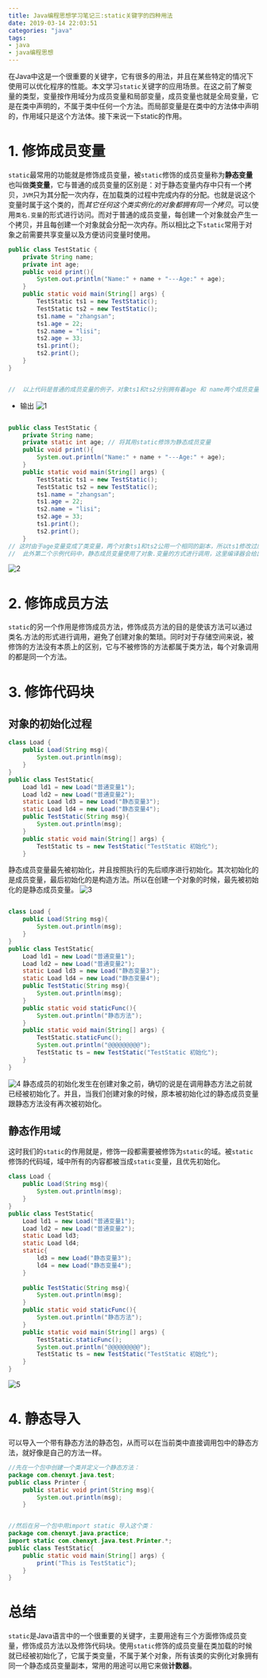 ```yaml
---
title: Java编程思想学习笔记三:static关键字的四种用法
date: 2019-03-14 22:03:51
categories: "java"
tags:
- java
- java编程思想
---
```


在Java中这是一个很重要的关键字，它有很多的用法，并且在某些特定的情况下使用可以优化程序的性能。本文学习`static`关键字的应用场景。在这之前了解变量的类型，变量按作用域分为成员变量和局部变量，成员变量也就是全局变量，它是在类中声明的，不属于类中任何一个方法。而局部变量是在类中的方法体中声明的，作用域只是这个方法体。接下来说一下static的作用。

# 1. 修饰成员变量
`static`最常用的功能就是修饰成员变量，被`static`修饰的成员变量称为**静态变量**也叫做**类变量**，它与普通的成员变量的区别是：对于静态变量内存中只有一个拷贝，`JVM`只为其分配一次内存，在加载类的过程中完成内存的分配。也就是说这个变量时属于这个类的，而*其它任何这个类实例化的对象都拥有同一个拷贝*。可以使用`类名.变量`的形式进行访问。而对于普通的成员变量，每创建一个对象就会产生一个拷贝，并且每创建一个对象就会分配一次内存。所以相比之下`static`常用于对象之前需要共享变量以及方便访问变量时使用。

```java
public class TestStatic {
	private String name;
	private int age;
	public void print(){
		System.out.println("Name:" + name + "---Age:" + age);
	}
	public static void main(String[] args) {
		TestStatic ts1 = new TestStatic();
		TestStatic ts2 = new TestStatic();
		ts1.name = "zhangsan";
		ts1.age = 22;
		ts2.name = "lisi";
		ts2.age = 33;
		ts1.print();
		ts2.print();
	}
}


//  以上代码是普通的成员变量的例子，对象ts1和ts2分别拥有着age 和 name两个成员变量的两个副本，彼此互相不影响，所以在实例化之后赋值，ts1能得到想要的值，ts2也能得到想要的值。有两个副本互不影响的意思就是他们指向两个不同的内存空间。

```
- 输出
![1](1.png)

```java

public class TestStatic {
	private String name;
	private static int age; // 将其用static修饰为静态成员变量
	public void print(){
		System.out.println("Name:" + name + "---Age:" + age);
	}
	public static void main(String[] args) {
		TestStatic ts1 = new TestStatic();
		TestStatic ts2 = new TestStatic();
		ts1.name = "zhangsan";
		ts1.age = 22;
		ts2.name = "lisi";
		ts2.age = 33;
		ts1.print();
		ts2.print();
	}
// 这时由于age变量变成了类变量，两个对象ts1和ts2公用一个相同的副本，所以ts1修改过后的值会被ts2重新修改。
//  此外第二个示例代码中，静态成员变量使用了对象.变量的方式进行调用，这里编译器会给出警告，使用类名.方法之后警告就会解除
```
![2](2.png)

# 2. 修饰成员方法
`static`的另一个作用是修饰成员方法，修饰成员方法的目的是使该方法可以通过类名.方法的形式进行调用，避免了创建对象的繁琐。同时对于存储空间来说，被修饰的方法没有本质上的区别，它与不被修饰的方法都属于类方法，每个对象调用的都是同一个方法。

# 3. 修饰代码块

## 对象的初始化过程
```java
class Load {
	public Load(String msg){
		System.out.println(msg);
	}
}
public class TestStatic{
	Load ld1 = new Load("普通变量1");
	Load ld2 = new Load("普通变量2");
	static Load ld3 = new Load("静态变量3");
	static Load ld4 = new Load("静态变量4");
	public TestStatic(String msg){
		System.out.println(msg);
	}
	public static void main(String[] args) {
		TestStatic ts = new TestStatic("TestStatic 初始化");
	}

```
静态成员变量最先被初始化，并且按照执行的先后顺序进行初始化。其次初始化的是成员变量，最后初始化的是构造方法。所以在创建一个对象的时候，最先被初始化的是静态成员变量。
![3](3.png)

```java

class Load {
	public Load(String msg){
		System.out.println(msg);
	}
}
public class TestStatic{
	Load ld1 = new Load("普通变量1");
	Load ld2 = new Load("普通变量2");
	static Load ld3 = new Load("静态变量3");
	static Load ld4 = new Load("静态变量4");
	public TestStatic(String msg){
		System.out.println(msg);
	}
	public static void staticFunc(){
		System.out.println("静态方法");
	}
	public static void main(String[] args) {
		TestStatic.staticFunc();
		System.out.println("@@@@@@@@@");
		TestStatic ts = new TestStatic("TestStatic 初始化");
	}
}

```
![4](4.png)
静态成员的初始化发生在创建对象之前，确切的说是在调用静态方法之前就已经被初始化了。并且，当我们创建对象的时候，原本被初始化过的静态成员变量跟静态方法没有再次被初始化。

## 静态作用域
这时我们的`static`的作用就是，修饰一段都需要被修饰为`static`的域。被`static`修饰的代码域，域中所有的内容都被当成`static`变量，且优先初始化。

```java
class Load {
	public Load(String msg){
		System.out.println(msg);
	}
}
public class TestStatic{
	Load ld1 = new Load("普通变量1");
	Load ld2 = new Load("普通变量2");
	static Load ld3;
	static Load ld4;
	static{
		ld3 = new Load("静态变量3");
		ld4 = new Load("静态变量4");
	}
	
	public TestStatic(String msg){
		System.out.println(msg);
	}
	public static void staticFunc(){
		System.out.println("静态方法");
	}
	public static void main(String[] args) {
		TestStatic.staticFunc();
		System.out.println("@@@@@@@@@");
		TestStatic ts = new TestStatic("TestStatic 初始化");
	}
}

```
![5](5.png)

# 4. 静态导入

可以导入一个带有静态方法的静态包，从而可以在当前类中直接调用包中的静态方法，就好像是自己的方法一样。
```java
//先在一个包中创建一个类并定义一个静态方法：
package com.chenxyt.java.test;
public class Printer {
	public static void print(String msg){
		System.out.println(msg);
	}


//然后在另一个包中用import static 导入这个类：
package com.chenxyt.java.practice;
import static com.chenxyt.java.test.Printer.*;
public class TestStatic{
	public static void main(String[] args) {
		print("This is TestStatic");
	}
}

```

# 总结
`static`是Java语言中的一个很重要的关键字，主要用途有三个方面修饰成员变量，修饰成员方法以及修饰代码块。使用`static`修饰的成员变量在类加载的时候就已经被初始化了，它属于类变量，不属于某个对象，所有该类的实例化对象拥有同一个静态成员变量副本，常用的用途可以用它来做**计数器**。


